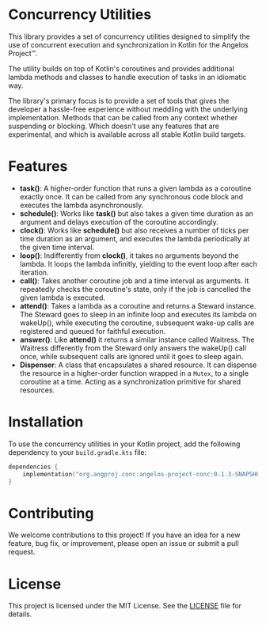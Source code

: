 # Concurrency Utilities

This library provides a set of concurrency utilities 
designed to simplify the use of concurrent execution and
synchronization in Kotlin for the Angelos Project™.

The utility builds on top of Kotlin's coroutines and provides 
additional lambda methods and classes to handle 
execution of tasks in an idiomatic way.

The library's primary focus is to provide a set of tools that
gives the developer a hassle-free experience without meddling with
the underlying implementation. Methods that can be called from 
any context whether suspending or blocking. Which doesn't use
any features that are experimental, and which is available across
all stable Kotlin build targets.

# Features
- **task()**: A higher-order function that runs a given lambda as a coroutine exactly once. It can be called from any synchronous code block and executes the lambda asynchronously.
- **schedule()**: Works like **task()** but also takes a given time duration as an argument and delays execution of the coroutine accordingly.
- **clock()**: Works like **schedule()** but also receives a number of ticks per time duration as an argument, and executes the lambda periodically at the given time interval.
- **loop()**: Indifferently from **clock()**, it takes no arguments beyond the lambda. It loops the lambda infinitly, yielding to the event loop after each iteration.
- **call()**: Takes another coroutine job and a time interval as arguments. It repeatedly checks the coroutine's state, only if the job is cancelled the given lambda is executed.
- **attend()**: Takes a lambda as a coroutine and returns a Steward instance. The Steward goes to sleep in an infinite loop and executes its lambda on wakeUp(), while executing the coroutine, subsequent wake-up calls are registered and queued for faithful execution.
- **answer()**: Like **attend()** it returns a similar instance called Waitress. The Waitress differently from the Steward only answers the wakeUp() call once, while subsequent calls are ignored until it goes to sleep again.
- **Dispenser**: A class that encapsulates a shared resource. It can dispense the resource in a higher-order function wrapped in a `Mutex`, to a single coroutine at a time. Acting as a synchronization primitive for shared resources.

# Installation
To use the concurrency utilities in your Kotlin project, add the following dependency to your `build.gradle.kts` file:

```kotlin
dependencies {
    implementation("org.angproj.conc:angelos-project-conc:0.1.3-SNAPSHOT")
}
```

# Contributing
We welcome contributions to this project! If you have an idea for a new feature, bug fix, or improvement, please open an issue or submit a pull request.

# License
This project is licensed under the MIT License. See the [LICENSE](LICENSE) file for details.
